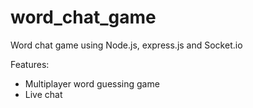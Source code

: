 # word_chat_game
Word chat game using Node.js, express.js and Socket.io

Features:

- Multiplayer word guessing game
- Live chat
